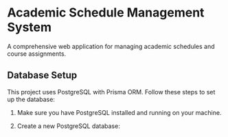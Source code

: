 # Academic Schedule Management System

A comprehensive web application for managing academic schedules and course assignments.

## Database Setup

This project uses PostgreSQL with Prisma ORM. Follow these steps to set up the database:

1. Make sure you have PostgreSQL installed and running on your machine.

2. Create a new PostgreSQL database:

